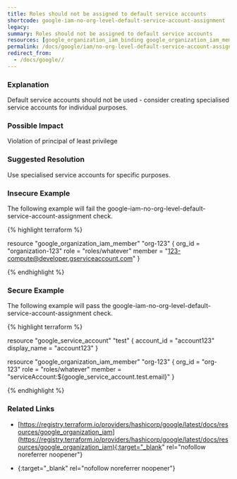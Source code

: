 ```yaml
---
title: Roles should not be assigned to default service accounts
shortcode: google-iam-no-org-level-default-service-account-assignment
legacy: 
summary: Roles should not be assigned to default service accounts 
resources: [google_organization_iam_binding google_organization_iam_member] 
permalink: /docs/google/iam/no-org-level-default-service-account-assignment/
redirect_from: 
  - /docs/google//
---
```


### Explanation

Default service accounts should not be used - consider creating specialised service accounts for individual purposes.

### Possible Impact
Violation of principal of least privilege

### Suggested Resolution
Use specialised service accounts for specific purposes.


### Insecure Example

The following example will fail the google-iam-no-org-level-default-service-account-assignment check.

{% highlight terraform %}

resource "google_organization_iam_member" "org-123" {
	org_id = "organization-123"
	role    = "roles/whatever"
	member  = "123-compute@developer.gserviceaccount.com"
}

{% endhighlight %}



### Secure Example

The following example will pass the google-iam-no-org-level-default-service-account-assignment check.

{% highlight terraform %}

resource "google_service_account" "test" {
	account_id   = "account123"
	display_name = "account123"
}
			  
resource "google_organization_iam_member" "org-123" {
	org_id = "org-123"
	role    = "roles/whatever"
	member  = "serviceAccount:${google_service_account.test.email}"
}

{% endhighlight %}



### Related Links


- [https://registry.terraform.io/providers/hashicorp/google/latest/docs/resources/google_organization_iam](https://registry.terraform.io/providers/hashicorp/google/latest/docs/resources/google_organization_iam){:target="_blank" rel="nofollow noreferrer noopener"}

- [](){:target="_blank" rel="nofollow noreferrer noopener"}


